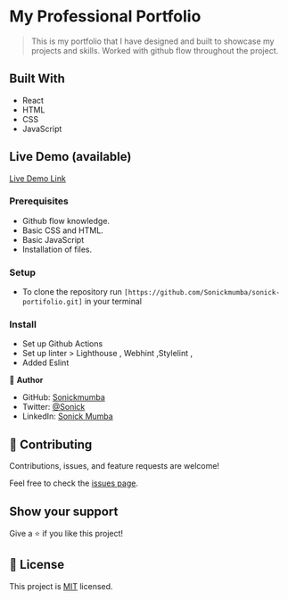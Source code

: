 # My Professional Portfolio

> This is my portfolio that I have designed and built to showcase my projects and skills.
> Worked with github flow throughout the project.

 ## Built With

- React
- HTML
- CSS
- JavaScript

## Live Demo (available)

[Live Demo Link](sonick-portfolio.netlify.app)


### Prerequisites
- Github flow knowledge.
- Basic CSS and HTML.
- Basic JavaScript
- Installation of files.

### Setup
- To clone the repository run `[https://github.com/Sonickmumba/sonick-portifolio.git]` in your terminal

### Install
- Set up Github Actions
- Set up linter > Lighthouse , Webhint ,Stylelint ,
- Added Eslint

👤 **Author**

- GitHub: [Sonickmumba](https://github.com/Sonickmumba)
- Twitter: [@Sonick](https://twitter.com/MumbaSonick)
- LinkedIn: [Sonick Mumba](https://www.linkedin.com/in/sonickmumba/)

## 🤝 Contributing

Contributions, issues, and feature requests are welcome!

Feel free to check the [issues page](../../issues/).

## Show your support

Give a ⭐️ if you like this project!

## 📝 License

This project is [MIT](./MIT.md) licensed.

